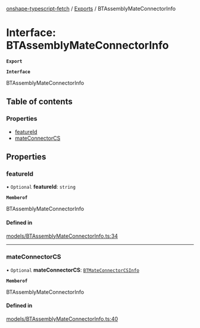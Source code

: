 [onshape-typescript-fetch](../README.md) / [Exports](../modules.md) / BTAssemblyMateConnectorInfo

# Interface: BTAssemblyMateConnectorInfo

**`Export`**

**`Interface`**

BTAssemblyMateConnectorInfo

## Table of contents

### Properties

- [featureId](BTAssemblyMateConnectorInfo.md#featureid)
- [mateConnectorCS](BTAssemblyMateConnectorInfo.md#mateconnectorcs)

## Properties

### featureId

• `Optional` **featureId**: `string`

**`Memberof`**

BTAssemblyMateConnectorInfo

#### Defined in

[models/BTAssemblyMateConnectorInfo.ts:34](https://github.com/toebes/onshape-typescript-fetch/blob/3e11ae1/models/BTAssemblyMateConnectorInfo.ts#L34)

___

### mateConnectorCS

• `Optional` **mateConnectorCS**: [`BTMateConnectorCSInfo`](BTMateConnectorCSInfo.md)

**`Memberof`**

BTAssemblyMateConnectorInfo

#### Defined in

[models/BTAssemblyMateConnectorInfo.ts:40](https://github.com/toebes/onshape-typescript-fetch/blob/3e11ae1/models/BTAssemblyMateConnectorInfo.ts#L40)
